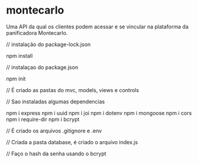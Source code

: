 # montecarlo
Uma API da qual os clientes podem acessar e se vincular na plataforma da panificadora Montecarlo.

// instalação do package-lock.json

npm install

// instalaçao do package.json

npm init

// É criado as pastas do mvc, models, views e controls

// Sao instaladas algumas dependencias

npm i express
npm i uuid
npm i joi
npm i dotenv
npm i mongoose
npm i cors
npm i require-dir
npm i bcrypt

// É criado os arquivos .gitignore e .env

// Criada a pasta database, é criado o arquivo index.js

// Faço o hash da senha usando o bcrypt

